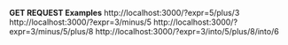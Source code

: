 **GET REQUEST Examples**
http://localhost:3000/?expr=5/plus/3
http://localhost:3000/?expr=3/minus/5
http://localhost:3000/?expr=3/minus/5/plus/8
http://localhost:3000/?expr=3/into/5/plus/8/into/6
